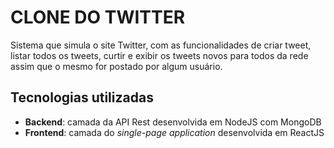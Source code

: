 CLONE DO TWITTER
=============================

Sistema que simula o site Twitter, com as funcionalidades de criar tweet, listar todos os tweets, curtir e exibir os tweets novos para todos da rede assim que o mesmo for postado por algum usuário.

## Tecnologias utilizadas

- **Backend**: camada da API Rest desenvolvida em NodeJS com MongoDB
- **Frontend**: camada do *single-page application* desenvolvida em ReactJS
